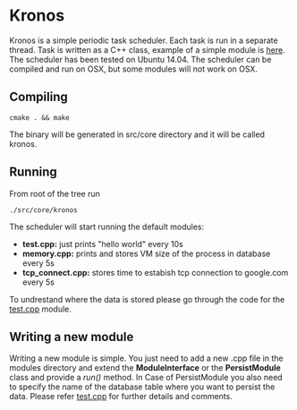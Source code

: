 # Kronos
Kronos is a simple periodic task scheduler. Each task is run in a separate thread. Task is written as a C++ class, example of a simple module is [here](src/modules/test.cpp). The scheduler has been tested on Ubuntu 14.04. The scheduler can be compiled and run on OSX, but some modules will not work on OSX.

## Compiling
```
cmake . && make
```
The binary will be generated in src/core directory and it will be called kronos.

## Running
From root of the tree run 
```
./src/core/kronos
```
The scheduler will start running the default modules:
- **test.cpp:** just prints "hello world" every 10s
- **memory.cpp:** prints and stores VM size of the process in database every 5s
- **tcp_connect.cpp:** stores time to estabish tcp connection to google.com every 5s

To undrestand where the data is stored please go through the code for the [test.cpp](src/modules/test.cpp) module.

## Writing a new module
Writing a new module is simple. You just need to add a new .cpp file in the modules directory and extend the **ModuleInterface** or
the **PersistModule** class and provide a *run()* method. In Case of PersistModule you also need to specify the name of the database table
where you want to persist the data. Please refer [test.cpp](src/modules/test.cpp) for further details and comments.
